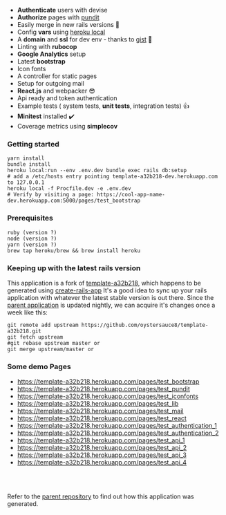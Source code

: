 
- **Authenticate** users with devise
- **Authorize** pages with [pundit](https://github.com/varvet/pundit)
- Easily merge in new rails versions :tada:
- Config **vars** using [heroku local](https://devcenter.heroku.com/articles/heroku-local)
- A **domain** and **ssl** for dev env - thanks to [gist](https://gist.github.com/tadast/9932075) :green_heart:
- Linting with **rubocop**
- **Google Analytics** setup
- Latest **bootstrap**
- Icon fonts
- A controller for static pages
- Setup for outgoing mail
- **React.js** and webpacker :sunglasses:
- Api ready and token authentication
- Example tests ( system tests, **unit tests**, integration tests) :thumbsup:
- **Minitest** installed :heavy_check_mark:
- Coverage metrics using **simplecov**

### Getting started
```
yarn install
bundle install
heroku local:run --env .env.dev bundle exec rails db:setup
# add a /etc/hosts entry pointing template-a32b218-dev.herokuapp.com to 127.0.0.1
heroku local -f Procfile.dev -e .env.dev
# Verify by visiting a page: https://cool-app-name-dev.herokuapp.com:5000/pages/test_bootstrap
```

### Prerequisites
```
ruby (version ?)
node (version ?)
yarn (version ?)
brew tap heroku/brew && brew install heroku
```


### Keeping up with the latest rails version
This application is a fork of [template-a32b218](https://github.com/oystersauce8/template-a32b218),
which happens to be generated using [create-rails-app](https://github.com/oystersauce8/create-rails-app)
It's a good idea to sync up your rails application with whatever the latest stable version is out there.
Since the [parent application](https://github.com/oystersauce8/template-a32b218) is updated nightly,
we can acquire it's changes once a week like this:
```
git remote add upstream https://github.com/oystersauce8/template-a32b218.git
git fetch upstream
#git rebase upstream master or
git merge upstream/master or
```

### Some demo Pages

- https://template-a32b218.herokuapp.com/pages/test_bootstrap
- https://template-a32b218.herokuapp.com/pages/test_pundit
- https://template-a32b218.herokuapp.com/pages/test_iconfonts
- https://template-a32b218.herokuapp.com/pages/test_lib
- https://template-a32b218.herokuapp.com/pages/test_mail
- https://template-a32b218.herokuapp.com/pages/test_react
- https://template-a32b218.herokuapp.com/pages/test_authentication_1
- https://template-a32b218.herokuapp.com/pages/test_authentication_2
- https://template-a32b218.herokuapp.com/pages/test_api_1
- https://template-a32b218.herokuapp.com/pages/test_api_2
- https://template-a32b218.herokuapp.com/pages/test_api_3
- https://template-a32b218.herokuapp.com/pages/test_api_4

<br>
<br>

Refer to the [parent repository](https://github.com/oystersauce8/create-rails-app) to find out how this application was generated.
